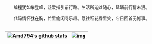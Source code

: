 
<center>编程犹如攀登峰，热爱指引前行路。生活所迫难随心，砥砺前行情未泯。</center>
<br />
<center>代码情怀犹在胸，忙里偷闲寻乐趣。愿往稻花香里笑，它日回首无憾事。</center>
<br />

| [![Amd794's github stats](https://github-readme-stats.vercel.app/api?username=Amd794&show_icons=true&include_all_commits=true&theme=buefy&hide_border=true&hide=prs)](https://amd794.com) | [![img](https://github-readme-stats.vercel.app/api/top-langs/?username=Amd794&layout=compact&theme=buefy&hide_border=true)](https://amd794.com) |
| ------------------------------------------------------------ | ------------------------------------------------------------ |

<br />
<br />



<!--
**Amd794/Amd794** is a ✨ _special_ ✨ repository because its `README.md` (this file) appears on your GitHub profile.

Here are some ideas to get you started:

- 🔭 I’m currently working on ...
- 🌱 I’m currently learning ...
- 👯 I’m looking to collaborate on ...
- 🤔 I’m looking for help with ...
- 💬 Ask me about ...
- 📫 How to reach me: ...
- 😄 Pronouns: ...
- ⚡ Fun fact: ...
-->
